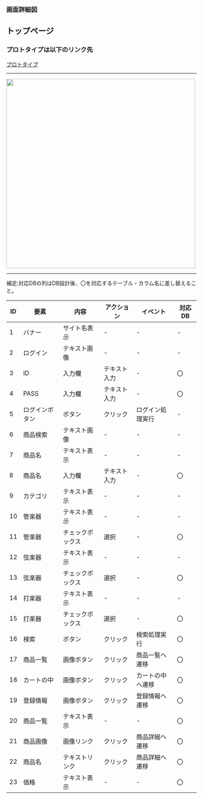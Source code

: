 ### 画面詳細図
## トップページ
### プロトタイプは以下のリンク先
[プロトタイプ](https://www.figma.com/file/ynq4JEZoGHKxByUvJO3QI2/Untitled?node-id=0%3A1)
*****
<img src="../img/iPhone 11 Pro Max - 1.png" width="500">

 

*****
補足:対応DBの列はDB設計後、〇を対応するテーブル・カラム名に差し替えること。

 

| ID | 要素 | 内容 | アクション | イベント | 対応DB |
|----|------|-----|------------|----------|--------|
|1   |バナー|サイト名表示|-     |-         |-       |
|2   |ログイン|テキスト画像|-   |-         |-       |
|3   |ID    |入力欄|テキスト入力|-         |〇      |  
|4   |PASS  |入力欄|テキスト入力|-         |〇      |
|5   |ログインボタン|ボタン|クリック|ログイン処理実行|-|
|6   |商品検索|テキスト画像|-   |-         |-       |
|7   |商品名|テキスト表示|-     |-         |-       |
|8   |商品名|入力欄|テキスト入力|-         |〇      |
|9   |カテゴリ|テキスト表示|-   |-         |-       |
|10  |管楽器|テキスト表示|-     |-         |-       |
|11  |管楽器|チェックボックス|選択|-       |〇      |
|12  |弦楽器|テキスト表示|-     |-         |-       |
|13  |弦楽器|チェックボックス|選択|-       |〇      |
|14  |打楽器|テキスト表示|-     |-         |-       |
|15  |打楽器|チェックボックス|選択|-       |〇      |
|16  |検索|ボタン|クリック|検索処理実行    |〇      |
|17  |商品一覧|画像ボタン|クリック|商品一覧へ遷移|〇 |
|18  |カートの中|画像ボタン|クリック|カートの中へ遷移|〇|
|19  |登録情報|画像ボタン|クリック|登録情報へ遷移|〇 |
|20  |商品一覧|テキスト表示|-   |-         |〇      |
|21  |商品画像|画像リンク|クリック|商品詳細へ遷移|〇 |
|22  |商品名|テキストリンク|クリック|商品詳細へ遷移|〇|
|23  |価格|テキスト表示|-       |-         |〇      |
